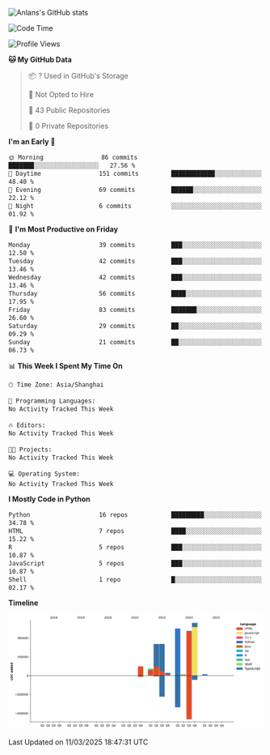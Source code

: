 <!-- ![Anlans's GitHub stats](https://github-readme-stats.vercel.app/api?username=Anlans) -->
![Anlans's GitHub stats](https://github-readme-stats.vercel.app/api?username=Anlans&rank_icon=github)

<!--START_SECTION:waka-->
![Code Time](http://img.shields.io/badge/Code%20Time-0%20secs-blue)

![Profile Views](http://img.shields.io/badge/Profile%20Views-0-blue)

**🐱 My GitHub Data** 

> 📦 ? Used in GitHub's Storage 
 > 
> 🚫 Not Opted to Hire
 > 
> 📜 43 Public Repositories 
 > 
> 🔑 0 Private Repositories 
 > 
**I'm an Early 🐤** 

```text
🌞 Morning                86 commits          ███████░░░░░░░░░░░░░░░░░░   27.56 % 
🌆 Daytime                151 commits         ████████████░░░░░░░░░░░░░   48.40 % 
🌃 Evening                69 commits          ██████░░░░░░░░░░░░░░░░░░░   22.12 % 
🌙 Night                  6 commits           ░░░░░░░░░░░░░░░░░░░░░░░░░   01.92 % 
```
📅 **I'm Most Productive on Friday** 

```text
Monday                   39 commits          ███░░░░░░░░░░░░░░░░░░░░░░   12.50 % 
Tuesday                  42 commits          ███░░░░░░░░░░░░░░░░░░░░░░   13.46 % 
Wednesday                42 commits          ███░░░░░░░░░░░░░░░░░░░░░░   13.46 % 
Thursday                 56 commits          ████░░░░░░░░░░░░░░░░░░░░░   17.95 % 
Friday                   83 commits          ███████░░░░░░░░░░░░░░░░░░   26.60 % 
Saturday                 29 commits          ██░░░░░░░░░░░░░░░░░░░░░░░   09.29 % 
Sunday                   21 commits          ██░░░░░░░░░░░░░░░░░░░░░░░   06.73 % 
```


📊 **This Week I Spent My Time On** 

```text
🕑︎ Time Zone: Asia/Shanghai

💬 Programming Languages: 
No Activity Tracked This Week

🔥 Editors: 
No Activity Tracked This Week

🐱‍💻 Projects: 
No Activity Tracked This Week

💻 Operating System: 
No Activity Tracked This Week
```

**I Mostly Code in Python** 

```text
Python                   16 repos            █████████░░░░░░░░░░░░░░░░   34.78 % 
HTML                     7 repos             ████░░░░░░░░░░░░░░░░░░░░░   15.22 % 
R                        5 repos             ███░░░░░░░░░░░░░░░░░░░░░░   10.87 % 
JavaScript               5 repos             ███░░░░░░░░░░░░░░░░░░░░░░   10.87 % 
Shell                    1 repo              █░░░░░░░░░░░░░░░░░░░░░░░░   02.17 % 
```



**Timeline**

![Lines of Code chart](https://raw.githubusercontent.com/Anlans/Anlans/main/assets/bar_graph.png)


 Last Updated on 11/03/2025 18:47:31 UTC
<!--END_SECTION:waka-->
